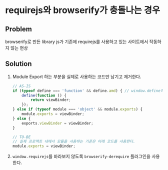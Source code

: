 # requirejs와 browserify가 충돌나는 경우

## Problem

browserify로 만든 library js가 기존에 requirejs를 사용하고 있는 사이트에서 작동하지 않는 현상

## Solution

1. Module Export 하는 부분을 실제로 사용하는 코드만 남기고 제거한다.
    ```js
    // AS-IS
    if (typeof define === 'function' && define.amd) { // window.define이 존재해서 export가 안되었음
        define(function () {
            return viewBinder;
        });
    } else if (typeof module === 'object' && module.exports) {
        module.exports = viewBinder;
    } else {
        exports.viewBinder = viewBinder;
    }
    ```
    
    ```js
    // TO-BE
    // 실제 프로젝트 내에서 모듈을 사용하는 기준은 아래 코드를 사용한다.
    module.exports = viewBinder;
    ```
2. `window.requirejs`를 바라보지 않도록 `browserify-derequire` 플러그인을 사용한다.